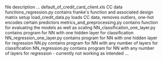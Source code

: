 file						description
...
default_of_credit_card_client.xls		CC data
functions_regression.py				contains franke's function and associated design matrix setup 
load_credit_data.py				loads CC data, removes outliers, one-hot encodes certain predictors
metrics_and_preprocessing.py			contains function for evaluating the models as well as scaling
NN_classification_one_layer.py			contains program for NN with one hidden layer for classification
NN_regression_one_layer.py			contains program for NN with one hidden layer for regression
NN.py						contains program for NN with any number of layers for classification
NN_regression.py				contains program for NN with any number of layers for regression  - currently not working as intended
...
